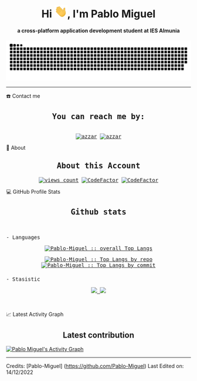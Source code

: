 <div align="center">
  <h1 align="center">Hi <img width="35" src="https://github.com/Pablo-Miguel/Pablo-Miguel/blob/main/resources/img/waving.gif" />, I'm Pablo Miguel</h1>
  <h4 align="center">
    a cross-platform application development student at IES Almunia
  </h4>
</div>

<div align="center">
  <a href="https://github.com/Pablo-Miguel"> <img src="https://github.com/Pablo-Miguel/Pablo-Miguel/blob/main/resources/img/grid-snake.svg" alt="snake" /></a>
</div>

-----
☎️ Contact me
<div>
  <samp>
    <h2 align="center">You can reach me by:</h2>
    <p align="center">
      <br />
      <a
        href="https://www.linkedin.com/in/pablo-miguel-del-castillo-barba-591875246/"
        target="blank"
        ><img
          align="center"
          src="https://img.shields.io/badge/linkedin-%231DA1F2.svg?style=for-the-badge&logo=linkedin&logoColor=white"
          alt="azzar"
          height="30"
      /></a>
      <a href="mailto:pablomigueldelcastillo@gmail.com" target="blank"
        ><img
          align="center"
          src="https://img.shields.io/badge/gmail-EA4335.svg?style=for-the-badge&logo=gmail&logoColor=white"
          alt="azzar"
          height="30"
      /></a>
    </p>
  </samp>
</div>

🧮 About
<div>
  <samp>
    <h2 align="center">About this Account</h2>
    <p align="center">
      <a href="https://github.com/Pablo-Miguel" target="blank"
        ><img
          align="center"
          src="https://komarev.com/ghpvc/?username=Pablo-Miguel&style=for-the-badge&label=PROFILE+VIEWS"
          height="25"
          alt="views count"
      /></a>
      <a
        href="https://www.codefactor.io/repository/github/pablo-miguel/acdat-mvc_vehiculos"
        ><img
          align="center"
          src="https://www.codefactor.io/repository/github/pablo-miguel/acdat-mvc_vehiculos/badge"
          height="25"
          alt="CodeFactor"
      /></a>
      <a href="https://github.com/Pablo-Miguel"
        ><img
          align="center"
          src="https://img.shields.io/github/followers/Pablo-Miguel?style=for-the-badge"
          height="25"
          alt="CodeFactor"
      /></a>
    </p>
  </samp>
</div>

💻 GitHub Profile Stats
<div>
  <samp>
    <h2 align="center">Github stats</h2>
    <br />
    <p> - Languages</p>
    <p align="center">
      <a href="https://github.com/Pablo-Miguel">
        <img
          src="https://github-readme-stats.vercel.app/api/top-langs/?username=Pablo-Miguel&langs_count=6&theme=gruvbox&layout=compact&hide_border=true"
          alt="Pablo-Miguel :: overall Top Langs "
      /></a>
    </p>
    <p align="center">
      <a href="https://github.com/Pablo-Miguel">
        <img
          width="45%"
          src="https://github-profile-summary-cards.vercel.app/api/cards/repos-per-language?username=Pablo-Miguel&theme=gruvbox&layout=compact&hide_border=true"
          alt="Pablo-Miguel :: Top Langs by repo"
        />
        <img
          width="45%"
          src="https://github-profile-summary-cards.vercel.app/api/cards/most-commit-language?username=Pablo-Miguel&theme=gruvbox&layout=compact&hide_border=true"
          alt="Pablo-Miguel :: Top Langs by commit"
        />
      </a>
    </p>
    <h3></h3>
    <p> - Stasistic</p>
    <p align="center">
      <a href="https://github.com/Pablo-Miguel/">
        <img
          width="49.5%"
          src="https://github-readme-stats.vercel.app/api?username=Pablo-Miguel&show_icons=true&theme=gruvbox&hide_border=true"
        />
        <img
          width="49.5%"
          src="https://github-readme-streak-stats.herokuapp.com/?user=Pablo-Miguel&theme=gruvbox&hide_border=true"
        />
      </a>
    </p>
    <br />
  </samp>
</div>

📈 Latest Activity Graph
<samp>
  <br />
  <h2 align="center">Latest contribution</h2>
  <a href="https://github.com/ashutosh00710/github-readme-activity-graph">
    <img
      alt="Pablo Miguel's Activity Graph"
      src="https://github-readme-activity-graph.cyclic.app/graph?username=Pablo-Miguel&theme=dracula"
  /></a>
  <br />
</samp>

----- 
Credits: [Pablo-Miguel] (https://github.com/Pablo-Miguel) 
Last Edited on: 14/12/2022
